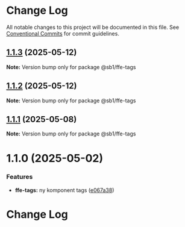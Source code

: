 # Change Log

All notable changes to this project will be documented in this file.
See [Conventional Commits](https://conventionalcommits.org) for commit guidelines.

## [1.1.3](https://github.com/SpareBank1/designsystem/compare/@sb1/ffe-tags@1.1.2...@sb1/ffe-tags@1.1.3) (2025-05-12)

**Note:** Version bump only for package @sb1/ffe-tags





## [1.1.2](https://github.com/SpareBank1/designsystem/compare/@sb1/ffe-tags@1.1.1...@sb1/ffe-tags@1.1.2) (2025-05-12)

**Note:** Version bump only for package @sb1/ffe-tags





## [1.1.1](https://github.com/SpareBank1/designsystem/compare/@sb1/ffe-tags@1.1.0...@sb1/ffe-tags@1.1.1) (2025-05-08)

**Note:** Version bump only for package @sb1/ffe-tags





# 1.1.0 (2025-05-02)


### Features

* **ffe-tags:** ny komponent tags ([e067a38](https://github.com/SpareBank1/designsystem/commit/e067a38f5ca280171740d5e356e33ab22ab25ea1))





# Change Log
